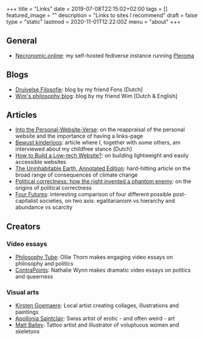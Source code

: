 +++
title =  "Links"
date = 2019-07-08T22:15:02+02:00
tags = []
featured_image = ""
description = "Links to sites I recommend"
draft = false
type = "static"
lastmod = 2020-11-01T12:22:00Z
menu = "about"
+++

## General
* [Necronomic.online](https://necronomic.online/): my self-hosted fediverse instance running [Pleroma](https://pleroma.social/)

## Blogs
* [Druivelse Filosofie](https://fonsdewulf.wordpress.com): blog by my friend Fons [Dutch]
* [Wim's philosophy blog](https://wimchristiaens.netlify.app/): blog by my friend Wim [Dutch & English]

## Articles
* [Into the Personal-Website-Verse](https://matthiasott.com/articles/into-the-personal-website-verse): on the reappraisal of the personal website and the importance of having a links-page
* [Bewust kinderloos](https://readymag.com/ahsjournalistiek/bewustkinderloos/): article where I, together with some others, am interviewed about my childfree stance [Dutch]
* [How to Build a Low-tech Website?](https://solar.lowtechmagazine.com/2018/09/how-to-build-a-lowtech-website): on building lightweight and easily accessible websites
* [The Uninhabitable Earth, Annotated Edition](https://nymag.com/intelligencer/2017/07/climate-change-earth-too-hot-for-humans-annotated.html): hard-hitting article on the broad range of consequences of climate change
* [Political correctness: how the right invented a phantom enemy](https://www.theguardian.com/us-news/2016/nov/30/political-correctness-how-the-right-invented-phantom-enemy-donald-trump): on the origins of political correctness
* [Four Futures](https://www.jacobinmag.com/2011/12/four-futures/): interesting comparison of four different possible post-capitalist societies, on two axis: egalitarianism vs hierarchy and abundance vs scarcity

## Creators
### Video essays
* [Philosophy Tube](https://www.youtube.com/c/thephilosophytube/): Ollie Thorn makes engaging video essays on philosophy and politics
* [ContraPoints](https://www.youtube.com/c/ContraPoints/): Nathalie Wynn makes dramatic video essays on politics and queerness

### Visual arts
* [Kirsten Goemaere](http://www.punkie.be/): Local artist creating collages, illustrations and paintings
* [Apollonia Saintclair](https://apolloniasaintclair.com/): Swiss artist of erotic - and often weird - art
* [Matt Bailey](https://www.baileyillustration.com/): Tattoo artist and illustrator of voluptuous women and skeletons